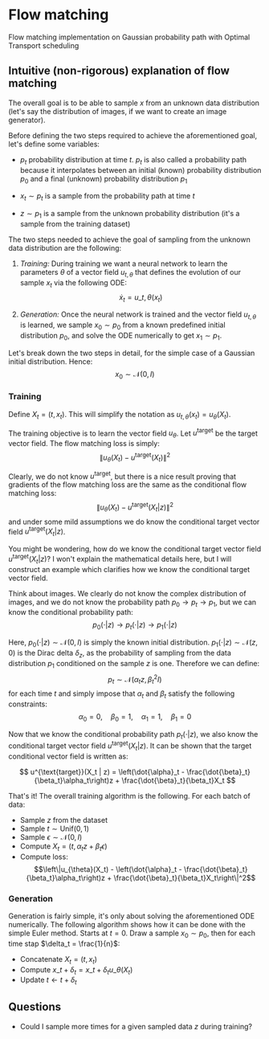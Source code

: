 # Flow matching

Flow matching implementation on Gaussian probability path with Optimal Transport scheduling

## Intuitive (non-rigorous) explanation of flow matching

The overall goal is to be able to sample $x$ from an unknown data distribution (let's say the distribution of images, if we want to create an image generator). 

Before defining the two steps required to achieve the aforementioned goal, let's define some variables:

 - $p_t$ probability distribution at time $t$. $p_t$ is also called a probability path because it interpolates between an initial (known) probability distribution $p_0$ and a final (unknown) probability distribution $p_1$

 - $x_t \sim p_t$ is a sample from the probability path at time $t$

 - $z \sim p_1$ is a sample from the unknown probability distribution (it's a sample from the training dataset)

 The two steps needed to achieve the goal of sampling from the unknown data distribution are the following:

 1. *Training:* During training we want a neural network to learn the parameters $\theta$ of a vector field $u_{t, \theta}$ that defines the evolution of our sample $x_t$ via the following ODE: 
 $$\dot{x}_t = u\_{t, \theta}(x_t)$$

 2. *Generation:* Once the neural network is trained and the vector field $u_{t, \theta}$ is learned, we sample $x_0 \sim p_0$ from a known predefined initial distribution $p_0$, and solve the ODE numerically to get $x_1 \sim p_1$.

Let's break down the two steps in detail, for the simple case of a Gaussian initial distribution. Hence:
$$x_0 \sim \mathcal{N}(0, I)$$

### Training

Define $X_t = (t, x_t)$. This will simplify the notation as $u_{t, \theta}(x_t) = u_{\theta}(X_t)$.

The training objective is to learn the vector field $u_{\theta}$. Let $u^{\text{target}}$ be the target vector field. The flow matching loss is simply:
$$\|u_{\theta}(X_t) - u^{\text{target}}(X_t)\|^2$$

Clearly, we do not know $u^{\text{target}}$, but there is a nice result proving that gradients of the flow matching loss are the same as the conditional flow matching loss:
$$\|u_{\theta}(X_t) - u^{\text{target}}(X_t | z)\|^2$$
and under some mild assumptions we do know the conditional target vector field $u^{\text{target}}(X_t | z)$.

You might be wondering, how do we know the conditional target vector field $u^{\text{target}}(X_t | z)$? I won't explain the mathematical details here, but I will construct an example which clarifies how we know the conditional target vector field.

Think about images. We clearly do not know the complex distribution of images, and we do not know the probability path $p_0 \longrightarrow p_t \longrightarrow p_1$, but we can know the conditional probability path:
$$p_0(\cdot | z) \longrightarrow p_t(\cdot | z) \longrightarrow p_1(\cdot | z)$$

Here, $p_0(\cdot | z) \sim \mathcal{N}(0, I)$ is simply the known initial distribution. $p_1(\cdot | z) \sim \mathcal{N}(z, 0)$ is the Dirac delta $\delta_z$, as the probability of sampling from the data distribution $p_1$ conditioned on the sample $z$ is one. Therefore we can define:
$$p_t \sim \mathcal{N}(\alpha_t z, \beta_t^2 I)$$
for each time $t$ and simply impose that $\alpha_t$ and $\beta_t$ satisfy the following constraints:
$$\alpha_0 = 0, \quad \beta_0 = 1, \quad \alpha_1 = 1, \quad \beta_1 = 0$$

Now that we know the conditional probability path $p_t(\cdot | z)$, we also know the conditional target vector field $u^{\text{target}}(X_t | z)$. It can be shown that the target conditional vector field is written as:

$$
u^{\text{target}}(X_t | z) = \left(\dot{\alpha}_t - \frac{\dot{\beta}_t}{\beta_t}\alpha_t\right)z + \frac{\dot{\beta}_t}{\beta_t}X_t 
$$

That's it! The overall training algorithm is the following. For each batch of data:

 - Sample $z$ from the dataset
 - Sample $t \sim \text{Unif}(0, 1)$
 - Sample $\epsilon \sim \mathcal{N}(0, I)$
 - Compute $X_t = (t, \alpha_t z + \beta_t \epsilon)$
 - Compute loss: 
   $$\left\|u_{\theta}(X_t) - \left(\dot{\alpha}_t - \frac{\dot{\beta}_t}{\beta_t}\alpha_t\right)z + \frac{\dot{\beta}_t}{\beta_t}X_t\right\|^2$$

### Generation

Generation is fairly simple, it's only about solving the aforementioned ODE numerically. The following algorithm shows how it can be done with the simple Euler method. Starts at $t = 0$. Draw a sample $x_0 \sim p_0$, then for each time stap $\delta_t = \frac{1}{n}$:

 - Concatenate $X_t = (t, x_t)$
 - Compute $x\_{t + \delta_t} = x\_t + \delta_t u\_{\theta}(X_t)$
 - Update $t \leftarrow t + \delta_t$

## Questions
 - Could I sample more times for a given sampled data $z$ during training?